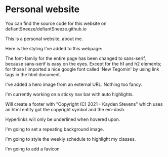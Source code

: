 # Personal website

You can find the source code for this website on 
defiantSneeze/defiantSneeze.github.io

This is a personal website, about me.

Here is the styling I've added to this webpage:

The font-family for the entire page has been changed to sans-serif,
because sans-serif is easy on the eyes.
Except for the h1 and h2 elements;
for those I imported a nice google font called 'New Tegomin'
by using link tags in the html document.

I've added a hero image from an external URL.  Nothing too fancy.

I'm currently working on a sticky nav bar with auto highlights.

Will create a footer with "Copyright (C) 2021 - Kayden Stevens"
which uses an html entity got the copyright symbol and the em-dash.

Hyperlinks will only be underlined when hovered upon.

I'm going to set a repeating background image.

I'm going to style the weekly schedule to highlight my classes.

I'm going to add a favicon

